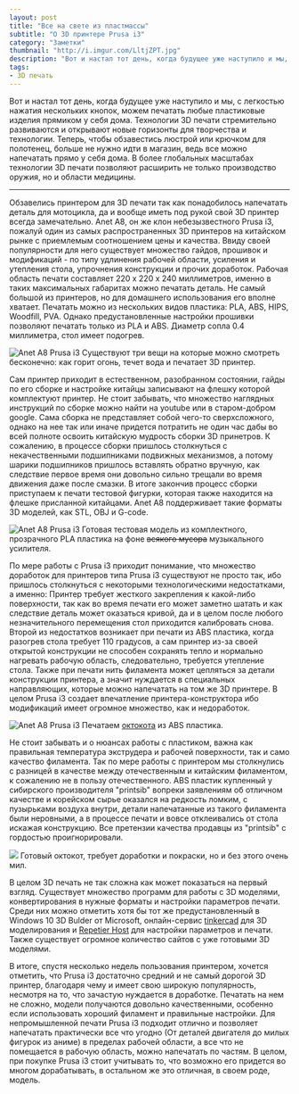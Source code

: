 ```yaml
---
layout: post
title: "Все на свете из пластмассы"
subtitle: "О 3D принтере Prusa i3"
category: "Заметки"
thumbnail: "http://i.imgur.com/LltjZPT.jpg"
description: "Вот и настал тот день, когда будущее уже наступило и мы, с легкостью нажатия нескольких кнопок, можем печатать любые пластиковые изделия прямиком у себя дома. Технологии 3D печати стремительно развиваются и открывают новые горизонты для творчества и технологии. Теперь, чтобы обзавестись люстрой или крючком для полотенец, больше не нужно идти в магазин, ведь все можно напечатать прямо у себя дома. В более глобальных масштабах технологии 3D печати позволяют расширить не только производство оружия, но и области медицины."
tags:
- 3D печать
---
```


Вот и настал тот день, когда будущее уже наступило и мы, с легкостью нажатия нескольких кнопок, можем печатать любые пластиковые изделия прямиком у себя дома. Технологии 3D печати стремительно развиваются и открывают новые горизонты для творчества и технологии. Теперь, чтобы обзавестись люстрой или крючком для полотенец, больше не нужно идти в магазин, ведь все можно напечатать прямо у себя дома. В более глобальных масштабах технологии 3D печати позволяют расширить не только производство оружия, но и области медицины.

<hr>

<p main>Обзавелись принтером для 3D печати так как понадобилось напечатать деталь для мотоцикла, да и вообще иметь под рукой свой 3D принтер всегда замечательно. Anet A8, он же клон небезызвестного Prusa i3, пожалуй один из самых распространенных 3D принтеров на китайском рынке с приемлемым соотношением цены и качества. Ввиду своей популярности для него существует множество гайдов, прошивок и модификаций - по типу удлинения рабочей области, усиления и утепления стола, упрочнения конструкции и прочих доработок. Рабочая область печати составляет 220 x 220 x 240 миллиметров, именно в таких максимальных габаритах можно печатать деталь. Не самый большой из принтеров, но для домашнего использования его вполне хватает. Печатать можно из нескольких видов пластика: PLA, ABS, HIPS, Woodfill, PVA. Однако предустановленные настройки прошивки позволяют печатать только из PLA и ABS. Диаметр сопла 0.4 миллиметра, стол имеет подогрев.</p>

<p aside>
	<img alt="Anet A8 Prusa i3" src="http://i.imgur.com/PG1bYaf.png" />
	Существуют три вещи на которые можно смотреть бесконечно: как горит огонь, течет вода и печатает 3D принтер.
</p>

<p main>Сам принтер приходит в естественном, разобранном состоянии, гайды по его сборке и настройке китайцы записывают на флешку которой комплектуют принтер. Не стоит забывать, что множество наглядных инструкций по сборке можно найти на youtube или в старом-добром google. Сама сборка не представляет собой чего-то сверхсложного, однако на нее так или иначе придется потратить не один час дабы во всей полноте освоить китайскую мудрость сборки 3D принетров. К сожалению, в процессе сборки пришлось столкнуться с некачественными подшипниками подвижных механизмов, а потому шарики подшипников пришлось вставлять обратно вручную, как следствие первое время они довольно сильно трещали во время движения даже после смазки. В итоге закончив процесс сборки приступаем к печати тестовой фигурки, которая также находится на флешке присланной китайцами. Anet A8 поддерживает такие форматы 3D моделей, как STL, OBJ и G-code.</p>

<p aside>
    <img alt="Anet A8 Prusa i3" src="http://i.imgur.com/nCuV0hK.jpg" />
    Готовая тестовая модель из комплектного, прозрачного PLA пластика на фоне <s>всякого мусора</s> музыкального усилителя.
</p>

<p main>По мере работы с Prusa i3 приходит понимание, что множество доработок для принтеров типа Prusa i3 существуют не просто так, ибо пришлось столкнуться с некоторыми технологическими недостатками, а именно: Принтер требует жесткого закрепления к какой-либо поверхности, так как во время печати его может заметно шатать и как следствие деталь может оказаться кривой, да и в целом после любого незначительного перемещения стол приходится калибровать снова. Второй из недостатков возникает при печати из ABS пластика, когда разогрев стола требует 110 градусов, а сам принтер из-за своей открытой конструкции не способен сохранять тепло и нормально нагревать рабочую область, следовательно, требуется утепление стола. Также при печати нить филамента может цепляться за детали конструкции принтера, а значит нуждается в специальных направляющих, которые можно напечатать на том же 3D принтере. В целом Prusa i3 создает впечатление принтера-конструктора ибо модификаций имеет огромное множество, как и недоработок.</p>

<p aside>
	<img alt="Anet A8 Prusa i3" src="http://i.imgur.com/LltjZPT.jpg" />
	Печатаем <a href="https://www.thingiverse.com/thing:6076">октокота</a> из ABS пластика.
</p>

<p main>Не стоит забывать и о нюансах работы с пластиком, важна как правильная температура экструдера и рабочей поверхности, так и само качество филамента. Так по мере работы с принтером мы столкнулись с разницей в качестве между отечественным и китайским филаментом, к сожалению не в пользу отечественного. ABS пластик купленный у сибирского производителя "printsib" вопреки заявлениям об отличном качестве и корейском сырье оказался на редкость ломким, с пузырьками воздуха внутри, детали напечатанные из такого филамента были неровными, а в процессе печати и вовсе отклеивались от стола искажая конструкцию. Все претензии качества продавцы из "printsib" с гордостью проигнорировали.</p>

<p aside>
    <img src="http://i.imgur.com/548jAYT.jpg" />
    Готовый октокот, требует доработки и покраски, но и без этого очень мил.
</p>

В целом 3D печать не так сложна как может показаться на первый взгляд. Существует множество программ для работы с 3D моделями, конвертирования в нужные форматы и настройки параметров печати. Среди них можно отметить хотя бы тот же предустановленный в Windows 10 3D Bulder от Microsoft, онлайн-сервис <a href="https://www.tinkercad.com/">tinkercad</a> для 3D моделирования и <a href="https://www.repetier.com/">Repetier Host</a> для настройки параметров и печати. Также существует огромное количество сайтов с уже готовыми 3D моделями.

В итоге, спустя несколько недель пользования принтером, хочется отметить, что Prusa i3 достаточно средний и не самый дорогой 3D принтер, благодаря чему и имеет свою широкую популярность, несмотря на то, что зачастую нуждается в доработке. Печатать на нем не сложно, модели получаются довольно качественными, особенно если использовать хороший филамент и правильные настройки. Для непромышленной печати Prusa i3 подходит отлично и позволяет напечатать практически все что угодно (От деталей двигателя до милых фигурок из аниме) в пределах рабочей области, а все что не помещается в рабочую область, можно напечатать по частям. В целом, при покупке Prusa i3 стоит учитывать то, что возможно его придется во многом дорабатывать, в остальном же это отличная, в своем роде, модель.